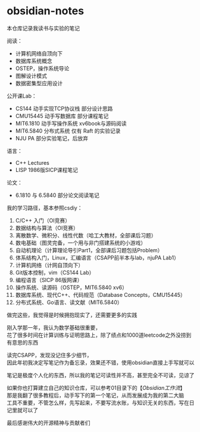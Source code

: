 # obsidian-notes

本仓库记录我读书与实验的笔记

阅读：
- 计算机网络自顶向下
- 数据库系统概念
- OSTEP，操作系统导论
- 图解设计模式
- 数据密集型应用设计

公开课Lab：
- CS144 动手实现TCP协议栈 部分设计思路
- CMU15445 动手写数据库 部分课程笔记
- MIT6.1810 动手写操作系统 xv6book与源码阅读
- MIT6.5840 分布式系统 仅有 Raft 的实验记录
- NJU PA 部分实验笔记，后放弃

语言：
- C++ Lectures
- LISP 1986版SICP课程笔记

论文：
- 6.1810 与 6.5840 部分论文阅读笔记

我的学习路径，基本参照csdiy：
1. C/C++ 入门（OI竞赛）
2. 数据结构与算法（OI竞赛）
3. 离散数学、微积分、线性代数（哈工大教材，全部课后习题）
4. 数电基础（图灵完备，一个用与非门搭建系统的小游戏）
5. 自动机理论（计算理论导引Part1，全部课后习题包括Problem）
6. 体系结构入门，Linux，汇编语言（CSAPP前半本与lab，njuPA Lab1）
7. 计算机网络（计网自顶向下）
8. Git版本控制，vim（CS144 Lab）
9. 编程语言（SICP 86版网课）
10. 操作系统、读源码（OSTEP，MIT6.5840 xv6）
11. 数据库系统、现代C++、代码规范（Database Concepts，CMU15445）
12. 分布式系统、Go语言、读文献（MIT6.5840）

做完这些，我觉得是时候拥抱现实了，还需要更多的实践

刚入学那一年，我认为数学基础很重要，  
花了很多时间在计算训练与证明思路上，除了绩点和1000道leetcode之外没捞到有意思的东西

读完CSAPP，发现没记住多少细节，  
因此年初我决定写笔记作为备忘录，效果还不错，使用obsidian直接上手写就可以

笔记是极度个人化的东西，所以我的笔记可读性并不高，甚至完全不可读，见谅了

如果你也打算建立自己的知识仓库，可以参考01目录下的【*Obsidian工作流*】  
那是我翻了很多教程后，动手写下的第一个笔记，从而发展成为我的第二大脑  
工具不重要，不管怎么样，先写起来，不要写流水账，与知识无关的东西，写在日记里就可以了  

最后感谢伟大的开源精神与贡献者们
